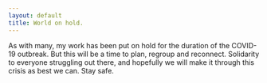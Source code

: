 ```yaml
---
layout: default
title: World on hold.
---
```


As with many, my work has been put on hold for the duration of the COVID-19 outbreak. But this will be a time to plan, regroup and reconnect. Solidarity to everyone struggling out there, and hopefully we will make it through this crisis as best we can. Stay safe.
